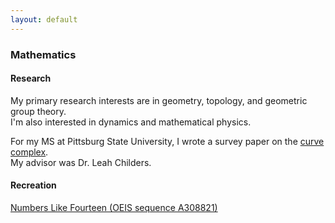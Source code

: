 ```yaml
---
layout: default
---
```


### Mathematics

#### Research

My primary research interests are in geometry, topology, and geometric group theory. <br/> I'm also interested in dynamics and mathematical physics.

For my MS at Pittsburg State University, I wrote a survey paper on the [curve complex](https://en.wikipedia.org/wiki/Curve_complex). <br/> My advisor was Dr. Leah Childers.

#### Recreation

[Numbers Like Fourteen (OEIS sequence A308821)](./nlfourteen.html)


